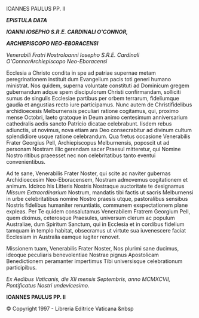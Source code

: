 IOANNES PAULUS PP. II

***EPISTULA DATA***

***IOANNI IOSEPHO S.R.E. CARDINALI O'CONNOR,***

***ARCHIEPISCOPO NEO-EBORACENSI***

*Venerabili Fratri NostroIoanni Iosepho S.R.E. Cardinali O'ConnorArchiepiscopo Neo-Eboracensi*

Ecclesia a Christo condita in spe ad patriae supernae metam peregrinationem instituit dum Evangelium pacis toti generi humano ministrat. Nos quidem, superna voluntate constituti ad Dominicum gregem gubernandum adque spem discipulorum Christi confirmandam, solliciti sumus de singulis Ecclesiae partibus per orbem terrarum, fideliumque gaudia et angustias recto iure participamus. Nunc autem de Christifidelibus archidioecesis Melburnensis peculiari ratione cogitamus, qui, proximo mense Octobri, laeto gratoque in Deum animo centesimum anniversarium cathedralis aedis sancto Patricio dicatae celebrabunt. Iisdem rebus adiunctis, ut novimus, nova etiam ara Deo consecrabitur ad divinum cultum splendidiore usque ratione celebrandum. Qua fretus occasione Venerabilis Frater Georgius Pell, Archiepiscopus Melburnensis, poposcit ut ad personam Nostram illic gerendam sacer Praesul mitteretur, qui Nomine Nostro ritibus praeesset nec non celebritatibus tanto eventui convenientibus.

Ad te sane, Venerabilis Frater Noster, qui scite ac naviter gubernas Archidioecesim Neo-Eboracensem, Nostram admovemus cogitationem et animum. Idcirco his Litteris Nostris Nostraque auctoritate te designamus *Missum Extraordinarium* Nostrum, mandatis tibi factis ut sacris Melburnensi in urbe celebritatibus nomine Nostro praesis utque, pastoralibus sensibus Nostris fidelibus humaniter renuntiatis, communem exspectationem plane expleas. Per Te quidem consalutamus Venerabilem Fratrem Georgium Pell, quem diximus, ceterosque Praesules, universum clerum ac populum Australiae, dum Spiritum Sanctum, qui in Ecclesia et in cordibus fidelium tamquam in templo habitat, obsecramus ut virtute sua iuvenescere faciat Ecclesiam in Australia eamque iugiter renovet.

Missionem tuam, Venerabilis Frater Noster, Nos plurimi sane ducimus, ideoque peculiaris benevolentiae Nostrae pignus Apostolicam Benedictionem peramanter impertimus Tibi universisque celebrationum participibus.

*Ex Aedibus Vaticanis, die XII mensis Septembris, anno MCMXCVII, Pontificatus Nostri undevicesimo.*

**IOANNES PAULUS PP. II**

© Copyright 1997 - Libreria Editrice Vaticana &nbsp